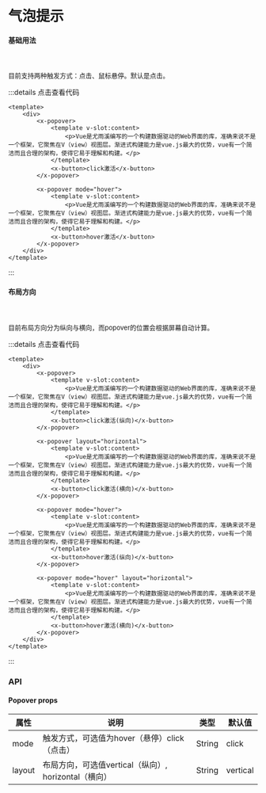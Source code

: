 # 气泡提示

#### 基础用法
<br />
<popover-base />
<br />
<font size=2>目前支持两种触发方式：点击、鼠标悬停。默认是点击。</font>

:::details 点击查看代码
```vue
<template>
    <div>
        <x-popover>
            <template v-slot:content>
                <p>Vue是尤雨溪编写的一个构建数据驱动的Web界面的库，准确来说不是一个框架，它聚焦在V（view）视图层。渐进式构建能力是vue.js最大的优势，vue有一个简洁而且合理的架构，使得它易于理解和构建。</p>
            </template>
            <x-button>click激活</x-button>
        </x-popover>

        <x-popover mode="hover">
            <template v-slot:content>
                <p>Vue是尤雨溪编写的一个构建数据驱动的Web界面的库，准确来说不是一个框架，它聚焦在V（view）视图层。渐进式构建能力是vue.js最大的优势，vue有一个简洁而且合理的架构，使得它易于理解和构建。</p>
            </template>
            <x-button>hover激活</x-button>
        </x-popover>
    </div>
</template>
```
:::

#### 布局方向
<br />
<popover-layout />
<br />
<font size=2>目前布局方向分为纵向与横向，而popover的位置会根据屏幕自动计算。</font>

:::details 点击查看代码
```vue
<template>
    <div>
        <x-popover>
            <template v-slot:content>
                <p>Vue是尤雨溪编写的一个构建数据驱动的Web界面的库，准确来说不是一个框架，它聚焦在V（view）视图层。渐进式构建能力是vue.js最大的优势，vue有一个简洁而且合理的架构，使得它易于理解和构建。</p>
            </template>
            <x-button>click激活(纵向)</x-button>
        </x-popover>

        <x-popover layout="horizontal">
            <template v-slot:content>
                <p>Vue是尤雨溪编写的一个构建数据驱动的Web界面的库，准确来说不是一个框架，它聚焦在V（view）视图层。渐进式构建能力是vue.js最大的优势，vue有一个简洁而且合理的架构，使得它易于理解和构建。</p>
            </template>
            <x-button>click激活(横向)</x-button>
        </x-popover>

        <x-popover mode="hover">
            <template v-slot:content>
                <p>Vue是尤雨溪编写的一个构建数据驱动的Web界面的库，准确来说不是一个框架，它聚焦在V（view）视图层。渐进式构建能力是vue.js最大的优势，vue有一个简洁而且合理的架构，使得它易于理解和构建。</p>
            </template>
            <x-button>hover激活(纵向)</x-button>
        </x-popover>

        <x-popover mode="hover" layout="horizontal">
            <template v-slot:content>
                <p>Vue是尤雨溪编写的一个构建数据驱动的Web界面的库，准确来说不是一个框架，它聚焦在V（view）视图层。渐进式构建能力是vue.js最大的优势，vue有一个简洁而且合理的架构，使得它易于理解和构建。</p>
            </template>
            <x-button>hover激活(横向)</x-button>
        </x-popover>
    </div>
</template>
```
:::

### API
#### Popover props
| 属性 | 说明   | 类型 | 默认值 |
| ----- | --------- | ----------- | ------- |
| mode | 触发方式，可选值为hover（悬停）click（点击） | String | click |
| layout | 布局方向，可选值vertical（纵向）, horizontal（横向） | String | vertical |
